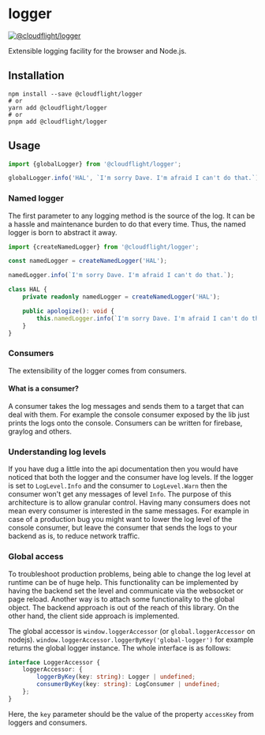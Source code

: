 # logger

[![@cloudflight/logger](https://img.shields.io/npm/v/@cloudflight/logger?label=@cloudflight/logger)](https://www.npmjs.com/package/@cloudflight/logger)

Extensible logging facility for the browser and Node.js.

## Installation

```shell
npm install --save @cloudflight/logger
# or
yarn add @cloudflight/logger
# or
pnpm add @cloudflight/logger
```

## Usage

```ts
import {globalLogger} from '@cloudflight/logger';

globalLogger.info('HAL', `I'm sorry Dave. I'm afraid I can't do that.`);
```

### Named logger

The first parameter to any logging method is the source of the log. It can be a hassle and maintenance burden to
do that every time. Thus, the named logger is born to abstract it away.

```ts
import {createNamedLogger} from '@cloudflight/logger';

const namedLogger = createNamedLogger('HAL');

namedLogger.info(`I'm sorry Dave. I'm afraid I can't do that.`);

class HAL {
    private readonly namedLogger = createNamedLogger('HAL');

    public apologize(): void {
        this.namedLogger.info(`I'm sorry Dave. I'm afraid I can't do that.`);
    }
}
```

### Consumers

The extensibility of the logger comes from consumers.

#### What is a consumer?

A consumer takes the log messages and sends them to a target that can deal with them.
For example the console consumer exposed by the lib just prints the logs onto the console.
Consumers can be written for firebase, graylog and others.

### Understanding log levels

If you have dug a little into the api documentation then you would have noticed that both the logger and the
consumer have log levels. If the logger is set to `LogLevel.Info` and the consumer to `LogLevel.Warn` then the
consumer won't get any messages of level `Info`. The purpose of this architecture is to allow granular control.
Having many consumers does not mean every consumer is interested in the same messages. For example in case of
a production bug you might want to lower the log level of the console consumer, but leave the consumer that
sends the logs to your backend as is, to reduce network traffic.

### Global access

To troubleshoot production problems, being able to change the log level at runtime can be of huge help. This
functionality can be implemented by having the backend set the level and communicate via the websocket
or page reload. Another way is to attach some functionality to the global object. The backend approach is
out of the reach of this library. On the other hand, the client side approach is implemented.

The global accessor is `window.loggerAccessor` (or `global.loggerAccessor` on nodejs).
`window.loggerAccessor.loggerByKey('global-logger')` for example returns the global logger instance.
The whole interface is as follows:

```ts
interface LoggerAccessor {
    loggerAccessor: {
        loggerByKey(key: string): Logger | undefined;
        consumerByKey(key: string): LogConsumer | undefined;
    };
}
```

Here, the `key` parameter should be the value of the property `accessKey` from loggers and consumers.
